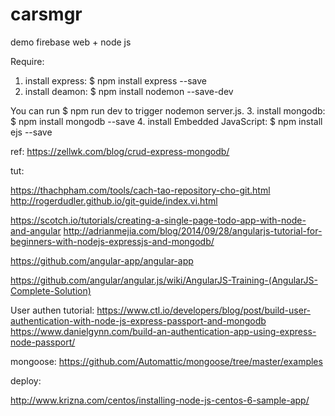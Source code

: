 # carsmgr
demo firebase web + node js

Require:
1. install express:
$ npm install express --save
2. install deamon:
$ npm install nodemon --save-dev

You can run 
$ npm run dev 
to trigger nodemon server.js.
3. install mongodb:
$ npm install mongodb --save
4. install Embedded JavaScript:
$ npm install ejs --save

ref: 
https://zellwk.com/blog/crud-express-mongodb/

tut:

https://thachpham.com/tools/cach-tao-repository-cho-git.html
http://rogerdudler.github.io/git-guide/index.vi.html

https://scotch.io/tutorials/creating-a-single-page-todo-app-with-node-and-angular
http://adrianmejia.com/blog/2014/09/28/angularjs-tutorial-for-beginners-with-nodejs-expressjs-and-mongodb/

https://github.com/angular-app/angular-app

https://github.com/angular/angular.js/wiki/AngularJS-Training-(AngularJS-Complete-Solution)

User authen tutorial:
https://www.ctl.io/developers/blog/post/build-user-authentication-with-node-js-express-passport-and-mongodb
https://www.danielgynn.com/build-an-authentication-app-using-express-node-passport/

mongoose:
https://github.com/Automattic/mongoose/tree/master/examples

deploy:

http://www.krizna.com/centos/installing-node-js-centos-6-sample-app/
